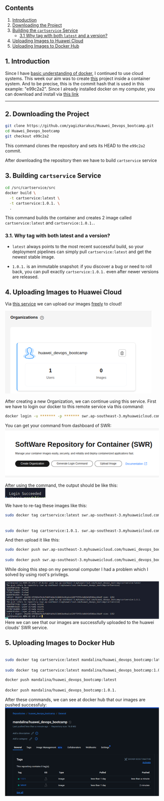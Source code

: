 ## Contents

1. [Introduction](#introduction)  
2. [Downloading the Project](#1-downloading-the-project)  
3. [Building the `cartservice` Service](#2-building-cartservice-service)  
   - [3.1 Why tag with both `latest` and a version?](#31-why-tag-with-both-latest-and-a-version)  
4. [Uploading Images to Huawei Cloud](#3-uploading-images-to-huawei-cloud)  
5. [Uploading Images to Docker Hub](#4-uploading-images-to-docker-hub)  


## 1. Introduction
Since I have [basic understanding of docker](https://www.udemy.com/certificate/UC-e0dd41d1-fc28-4532-acd3-c195729728d5/), I continued to use cloud systems.
This week our aim was to create [this](https://github.com/yagizkarakus/Huawei_Devops_bootcamp) project inside a container system. And to be precise, this is the commit hash that is used in this example: "e99c2a2". Since I already installed docker on my computer, you can download and install via [this link](https://docs.docker.com/engine/install/)

---

## 2. Downloading the Project

```bash
git clone https://github.com/yagizkarakus/Huawei_Devops_bootcamp.git
cd Huawei_Devops_bootcamp
git checkout e99c2a2
```

This command clones the repository and sets its HEAD to the `e99c2a2` commit.

After downloading the repository then we have to build `cartservice` service 

## 3. Building `cartservice` Service

```bash 
cd /src/cartservice/src
docker build \
  -t cartservice:latest \
  -t cartservice:1.0.1. \
  .
```

This command builds the container and creates 2 image called `cartservice:latest` and `cartservice:1.0.1.`.

### 3.1. Why tag with both latest and a version?


- `latest` always points to the most recent successful build, so your deployment pipelines can simply pull `cartservice:latest` and get the newest stable image.

- `1.0.1.` is an immutable snapshot: if you discover a bug or need to roll back, you can pull exactly `cartservice:1.0.1.` even after newer versions are released.

## 4. Uploading Images to Huawei Cloud

Via [this service](https://www.huaweicloud.com/intl/en-us/product/swr.html) we can upload our images [freely](http://activity.huaweicloud.com/intl/en-us/free_packages/index.htmlwer) to cloud!

![alt text](image.png)

After creating a new Organization, we can continue using this service. First we have to login our docker to this remote service via this command: 

```bash
docker login -u ******* -p ******* swr.ap-southeast-3.myhuaweicloud.com
```

You can get your command from dashboard of SWR:  
![alt text](image-1.png)

After using the command, the output should be like this:  
![alt text](image-2.png)

We have to re-tag these images like this:
```bash
sudo docker tag cartservice:latest swr.ap-southeast-3.myhuaweicloud.com/huawei_devops_bootcamp/cartservice:latest


sudo docker tag cartservice:1.0.1. swr.ap-southeast-3.myhuaweicloud.com/huawei_devops_bootcamp/cartservice:1.0.1.
```

And then upload it like this:
```bash
sudo docker push swr.ap-southeast-3.myhuaweicloud.com/huawei_devops_bootcamp/cartservice:latest

sudo docker push swr.ap-southeast-3.myhuaweicloud.com/huawei_devops_bootcamp/cartservice:1.0.1.
```
While doing this step on my personal computer I had a problem which I solved by using root's privilegs.

![alt text](image-3.png)
Here we can see that our images are successfully uploaded to the huawei clouds' SWR service. 

## 5. Uploading Images to Docker Hub

```bash

sudo docker tag cartservice:latest mandalina/huawei_devops_bootcamp:latest

sudo docker tag cartservice:latest mandalina/huawei_devops_bootcamp:1.0.1.
```

```bash
docker push mandalina/huawei_devops_bootcamp:latest

docker push mandalina/huawei_devops_bootcamp:1.0.1.
```

After these commands, we can see at docker hub that our images are pushed successfuly:
![alt text](image-4.png)
